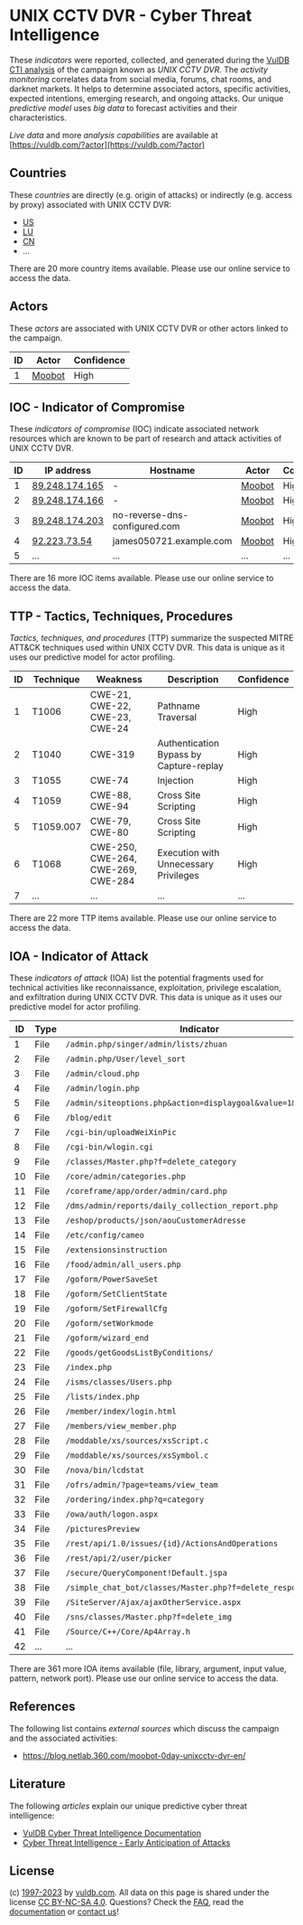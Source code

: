 # UNIX CCTV DVR - Cyber Threat Intelligence

These _indicators_ were reported, collected, and generated during the [VulDB CTI analysis](https://vuldb.com/?kb.cti) of the campaign known as _UNIX CCTV DVR_. The _activity monitoring_ correlates data from social media, forums, chat rooms, and darknet markets. It helps to determine associated actors, specific activities, expected intentions, emerging research, and ongoing attacks. Our unique _predictive model_ uses _big data_ to forecast activities and their characteristics.

_Live data_ and more _analysis capabilities_ are available at [https://vuldb.com/?actor](https://vuldb.com/?actor)

## Countries

These _countries_ are directly (e.g. origin of attacks) or indirectly (e.g. access by proxy) associated with UNIX CCTV DVR:

* [US](https://vuldb.com/?country.us)
* [LU](https://vuldb.com/?country.lu)
* [CN](https://vuldb.com/?country.cn)
* ...

There are 20 more country items available. Please use our online service to access the data.

## Actors

These _actors_ are associated with UNIX CCTV DVR or other actors linked to the campaign.

ID | Actor | Confidence
-- | ----- | ----------
1 | [Moobot](https://vuldb.com/?actor.moobot) | High

## IOC - Indicator of Compromise

These _indicators of compromise_ (IOC) indicate associated network resources which are known to be part of research and attack activities of UNIX CCTV DVR.

ID | IP address | Hostname | Actor | Confidence
-- | ---------- | -------- | ----- | ----------
1 | [89.248.174.165](https://vuldb.com/?ip.89.248.174.165) | - | [Moobot](https://vuldb.com/?actor.moobot) | High
2 | [89.248.174.166](https://vuldb.com/?ip.89.248.174.166) | - | [Moobot](https://vuldb.com/?actor.moobot) | High
3 | [89.248.174.203](https://vuldb.com/?ip.89.248.174.203) | no-reverse-dns-configured.com | [Moobot](https://vuldb.com/?actor.moobot) | High
4 | [92.223.73.54](https://vuldb.com/?ip.92.223.73.54) | james050721.example.com | [Moobot](https://vuldb.com/?actor.moobot) | High
5 | ... | ... | ... | ...

There are 16 more IOC items available. Please use our online service to access the data.

## TTP - Tactics, Techniques, Procedures

_Tactics, techniques, and procedures_ (TTP) summarize the suspected MITRE ATT&CK techniques used within UNIX CCTV DVR. This data is unique as it uses our predictive model for actor profiling.

ID | Technique | Weakness | Description | Confidence
-- | --------- | -------- | ----------- | ----------
1 | T1006 | CWE-21, CWE-22, CWE-23, CWE-24 | Pathname Traversal | High
2 | T1040 | CWE-319 | Authentication Bypass by Capture-replay | High
3 | T1055 | CWE-74 | Injection | High
4 | T1059 | CWE-88, CWE-94 | Cross Site Scripting | High
5 | T1059.007 | CWE-79, CWE-80 | Cross Site Scripting | High
6 | T1068 | CWE-250, CWE-264, CWE-269, CWE-284 | Execution with Unnecessary Privileges | High
7 | ... | ... | ... | ...

There are 22 more TTP items available. Please use our online service to access the data.

## IOA - Indicator of Attack

These _indicators of attack_ (IOA) list the potential fragments used for technical activities like reconnaissance, exploitation, privilege escalation, and exfiltration during UNIX CCTV DVR. This data is unique as it uses our predictive model for actor profiling.

ID | Type | Indicator | Confidence
-- | ---- | --------- | ----------
1 | File | `/admin.php/singer/admin/lists/zhuan` | High
2 | File | `/admin.php/User/level_sort` | High
3 | File | `/admin/cloud.php` | High
4 | File | `/admin/login.php` | High
5 | File | `/admin/siteoptions.php&action=displaygoal&value=1&roleid=1` | High
6 | File | `/blog/edit` | Medium
7 | File | `/cgi-bin/uploadWeiXinPic` | High
8 | File | `/cgi-bin/wlogin.cgi` | High
9 | File | `/classes/Master.php?f=delete_category` | High
10 | File | `/core/admin/categories.php` | High
11 | File | `/coreframe/app/order/admin/card.php` | High
12 | File | `/dms/admin/reports/daily_collection_report.php` | High
13 | File | `/eshop/products/json/aouCustomerAdresse` | High
14 | File | `/etc/config/cameo` | High
15 | File | `/extensionsinstruction` | High
16 | File | `/food/admin/all_users.php` | High
17 | File | `/goform/PowerSaveSet` | High
18 | File | `/goform/SetClientState` | High
19 | File | `/goform/SetFirewallCfg` | High
20 | File | `/goform/setWorkmode` | High
21 | File | `/goform/wizard_end` | High
22 | File | `/goods/getGoodsListByConditions/` | High
23 | File | `/index.php` | Medium
24 | File | `/isms/classes/Users.php` | High
25 | File | `/lists/index.php` | High
26 | File | `/member/index/login.html` | High
27 | File | `/members/view_member.php` | High
28 | File | `/moddable/xs/sources/xsScript.c` | High
29 | File | `/moddable/xs/sources/xsSymbol.c` | High
30 | File | `/nova/bin/lcdstat` | High
31 | File | `/ofrs/admin/?page=teams/view_team` | High
32 | File | `/ordering/index.php?q=category` | High
33 | File | `/owa/auth/logon.aspx` | High
34 | File | `/picturesPreview` | High
35 | File | `/rest/api/1.0/issues/{id}/ActionsAndOperations` | High
36 | File | `/rest/api/2/user/picker` | High
37 | File | `/secure/QueryComponent!Default.jspa` | High
38 | File | `/simple_chat_bot/classes/Master.php?f=delete_response` | High
39 | File | `/SiteServer/Ajax/ajaxOtherService.aspx` | High
40 | File | `/sns/classes/Master.php?f=delete_img` | High
41 | File | `/Source/C++/Core/Ap4Array.h` | High
42 | ... | ... | ...

There are 361 more IOA items available (file, library, argument, input value, pattern, network port). Please use our online service to access the data.

## References

The following list contains _external sources_ which discuss the campaign and the associated activities:

* https://blog.netlab.360.com/moobot-0day-unixcctv-dvr-en/

## Literature

The following _articles_ explain our unique predictive cyber threat intelligence:

* [VulDB Cyber Threat Intelligence Documentation](https://vuldb.com/?kb.cti)
* [Cyber Threat Intelligence - Early Anticipation of Attacks](https://www.scip.ch/en/?labs.20201022)

## License

(c) [1997-2023](https://vuldb.com/?kb.changelog) by [vuldb.com](https://vuldb.com/?kb.about). All data on this page is shared under the license [CC BY-NC-SA 4.0](https://creativecommons.org/licenses/by-nc-sa/4.0/). Questions? Check the [FAQ](https://vuldb.com/?kb.faq), read the [documentation](https://vuldb.com/?kb) or [contact us](https://vuldb.com/?contact)!
